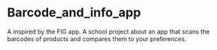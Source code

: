 # Barcode_and_info_app
A inspired by the FIG app. A school project about an app that scans the barcodes of products and compares them to your preferences.
